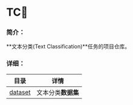 # TC:rocket:

### 简介：

**文本分类(Text Classification)**任务的项目仓库。



### 详细：

| 目录                 | 详情               |
| -------------------- | ------------------ |
| [dataset](./dataset) | 文本分类**数据集** |

